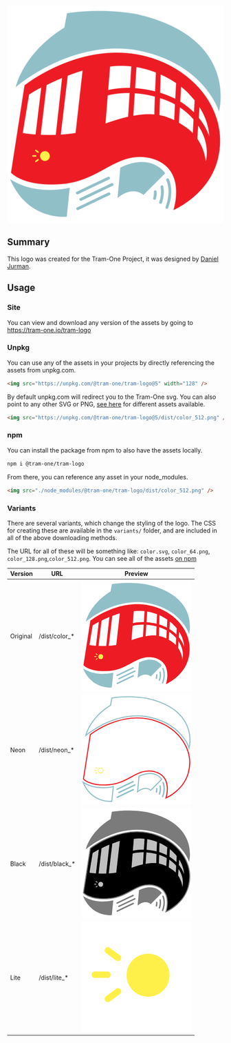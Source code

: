 <p align="center">
  <img src="./dist/color.svg" width="512" />
</p>

## Summary

This logo was created for the Tram-One Project, it was designed by [Daniel Jurman](https://danieljurman.com/).

## Usage

### Site

You can view and download any version of the assets by going to https://tram-one.io/tram-logo

### Unpkg

You can use any of the assets in your projects by directly referencing the assets from unpkg.com.

```html
<img src="https://unpkg.com/@tram-one/tram-logo@5" width="128" />
```

By default unpkg.com will redirect you to the Tram-One svg. You can also point to any other SVG or PNG, [see here](https://www.npmjs.com/package/@tram-one/tram-logo?activeTab=code) for different assets available.

```html
<img src="https://unpkg.com/@tram-one/tram-logo@5/dist/color_512.png" />
```

### npm

You can install the package from npm to also have the assets locally.

```sh
npm i @tram-one/tram-logo
```

From there, you can reference any asset in your node_modules.

```html
<img src="./node_modules/@tram-one/tram-logo/dist/color_512.png" />
```

### Variants

There are several variants, which change the styling of the logo. The CSS for creating these are available in the `variants/` folder, and are included in all of the above downloading methods.

The URL for all of these will be something like: `color.svg`, `color_64.png`, `color_128.png`,`color_512.png`.
You can see all of the assets [on npm](https://www.npmjs.com/package/@tram-one/tram-logo?activeTab=code)

| Version  | URL             | Preview                          |
| -------- | --------------- | -------------------------------- |
| Original | /dist/color\_\* | <img src="./dist/color_256.png"> |
| Neon     | /dist/neon\_\*  | <img src="./dist/neon_256.png">  |
| Black    | /dist/black\_\* | <img src="./dist/black_256.png"> |
| Lite     | /dist/lite\_\*  | <img src="./dist/lite_256.png">  |
